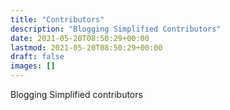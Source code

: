 ```yaml
---
title: "Contributors"
description: "Blogging Simplified Contributors"
date: 2021-05-20T08:50:29+00:00
lastmod: 2021-05-20T08:50:29+00:00
draft: false
images: []
---
```


Blogging Simplified contributors

